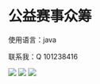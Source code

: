 # **公益赛事众筹**

使用语言：java

联系我：Q 101238416

![](https://github.com/lvlucky/gongyizhongchou/blob/main/i1.png)
![](https://github.com/lvlucky/gongyizhongchou/blob/main/i2.png)
![](https://github.com/lvlucky/gongyizhongchou/blob/main/i3.png)
